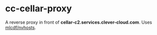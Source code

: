 # cc-cellar-proxy

A reverse proxy in front of **cellar-c2.services.clever-cloud.com**. Uses [mlcdf/nvhosts](https://github.com/mlcdf/nvhosts).

